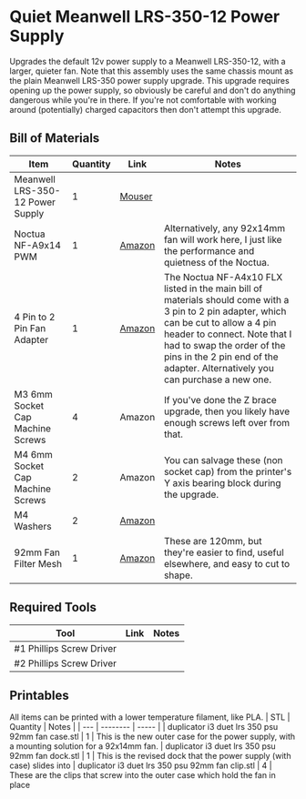 # Quiet Meanwell LRS-350-12 Power Supply

Upgrades the default 12v power supply to a Meanwell LRS-350-12, with a larger, quieter fan. Note that this assembly uses the same chassis mount as the plain Meanwell LRS-350 power supply upgrade. This upgrade requires opening up the power supply, so obviously be careful and don't do anything dangerous while you're in there. If you're not comfortable with working around (potentially) charged capacitors then don't attempt this upgrade.

## Bill of Materials
| Item | Quantity | Link | Notes |
| ---- | -------- | ---- | ----- |
| Meanwell LRS-350-12 Power Supply  | 1 | [Mouser](https://www.mouser.com/ProductDetail/709-LRS350-12)                                  |
| Noctua NF-A9x14 PWM               | 1 | [Amazon](https://smile.amazon.com/gp/product/B009NQM7V2/)                                       | Alternatively, any 92x14mm fan will work here, I just like the performance and quietness of the Noctua. |
| 4 Pin to 2 Pin Fan Adapter        | 1 | [Amazon](https://smile.amazon.com/s?k=4+pin+to+2+pin+fan+adapter)                             | The Noctua NF-A4x10 FLX listed in the main bill of materials should come with a 3 pin to 2 pin adapter, which can be cut to allow a 4 pin header to connect. Note that I had to swap the order of the pins in the 2 pin end of the adapter. Alternatively you can purchase a new one.
| M3 6mm Socket Cap Machine Screws  | 4 | Amazon                                                                                        | If you've done the Z brace upgrade, then you likely have enough screws left over from that.
| M4 6mm Socket Cap Machine Screws  | 2 | Amazon                                                                                        | You can salvage these (non socket cap) from the printer's Y axis bearing block during the upgrade.
| M4 Washers                        | 2 | [Amazon](https://smile.amazon.com/gp/product/B07CG9J4NC)                                        |
| 92mm Fan Filter Mesh              | 1 | [Amazon](https://smile.amazon.com/ThreeBulls-Cooler-Filter-Dustproof-Computer/dp/B01N952K7P)  | These are 120mm, but they're easier to find, useful elsewhere, and easy to cut to shape.

## Required Tools
| Tool | Link | Notes |
| ---- | ---- | ----- |
| #1 Phillips Screw Driver  |
| #2 Phillips Screw Driver  | 

## Printables
All items can be printed with a lower temperature filament, like PLA.
| STL | Quantity | Notes |
| --- | -------- | ----- |
| duplicator i3 duet lrs 350 psu 92mm fan case.stl | 1 | This is the new outer case for the power supply, with a mounting solution for a 92x14mm fan.
| duplicator i3 duet lrs 350 psu 92mm fan dock.stl | 1 | This is the revised dock that the power supply (with case) slides into
| duplicator i3 duet lrs 350 psu 92mm fan clip.stl | 4 | These are the clips that screw into the outer case which hold the fan in place
